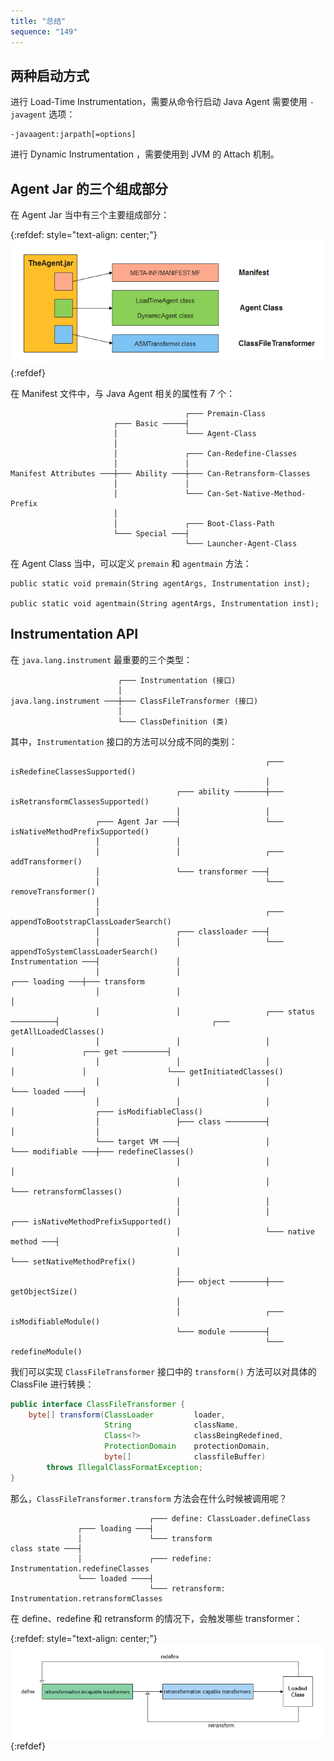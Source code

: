 ```yaml
---
title: "总结"
sequence: "149"
---
```


## 两种启动方式

进行 Load-Time Instrumentation，需要从命令行启动 Java Agent 需要使用 `-javagent` 选项：

```text
-javaagent:jarpath[=options]
```

进行 Dynamic Instrumentation ，需要使用到 JVM 的 Attach 机制。

## Agent Jar 的三个组成部分

在 Agent Jar 当中有三个主要组成部分：

{:refdef: style="text-align: center;"}
![Agent Jar 中的三个组成部分](/assets/images/java/agent/agent-jar-three-components.png)
{:refdef}

在 Manifest 文件中，与 Java Agent 相关的属性有 7 个：

```text
                                       ┌─── Premain-Class
                       ┌─── Basic ─────┤
                       │               └─── Agent-Class
                       │
                       │               ┌─── Can-Redefine-Classes
                       │               │
Manifest Attributes ───┼─── Ability ───┼─── Can-Retransform-Classes
                       │               │
                       │               └─── Can-Set-Native-Method-Prefix
                       │
                       │               ┌─── Boot-Class-Path
                       └─── Special ───┤
                                       └─── Launcher-Agent-Class
```

在 Agent Class 当中，可以定义 `premain` 和 `agentmain` 方法：

```text
public static void premain(String agentArgs, Instrumentation inst);

public static void agentmain(String agentArgs, Instrumentation inst);
```

## Instrumentation API

在 `java.lang.instrument` 最重要的三个类型：

```text
                        ┌─── Instrumentation (接口)
                        │
java.lang.instrument ───┼─── ClassFileTransformer (接口)
                        │
                        └─── ClassDefinition (类)
```

其中，`Instrumentation` 接口的方法可以分成不同的类别：

```text
                                                         ┌─── isRedefineClassesSupported()
                                                         │
                                     ┌─── ability ───────┼─── isRetransformClassesSupported()
                                     │                   │
                   ┌─── Agent Jar ───┤                   └─── isNativeMethodPrefixSupported()
                   │                 │
                   │                 │                   ┌─── addTransformer()
                   │                 └─── transformer ───┤
                   │                                     └─── removeTransformer()
                   │
                   │                                     ┌─── appendToBootstrapClassLoaderSearch()
                   │                 ┌─── classloader ───┤
                   │                 │                   └─── appendToSystemClassLoaderSearch()
Instrumentation ───┤                 │
                   │                 │                                         ┌─── loading ───┼─── transform
                   │                 │                                         │
                   │                 │                   ┌─── status ──────────┤                                  ┌─── getAllLoadedClasses()
                   │                 │                   │                     │               ┌─── get ──────────┤
                   │                 │                   │                     │               │                  └─── getInitiatedClasses()
                   │                 │                   │                     └─── loaded ────┤
                   │                 │                   │                                     │                  ┌─── isModifiableClass()
                   │                 ├─── class ─────────┤                                     │                  │
                   └─── target VM ───┤                   │                                     └─── modifiable ───┼─── redefineClasses()
                                     │                   │                                                        │
                                     │                   │                                                        └─── retransformClasses()
                                     │                   │
                                     │                   │                     ┌─── isNativeMethodPrefixSupported()
                                     │                   └─── native method ───┤
                                     │                                         └─── setNativeMethodPrefix()
                                     │
                                     ├─── object ────────┼─── getObjectSize()
                                     │
                                     │                   ┌─── isModifiableModule()
                                     └─── module ────────┤
                                                         └─── redefineModule()
```

我们可以实现 `ClassFileTransformer` 接口中的 `transform()` 方法可以对具体的 ClassFile 进行转换：

```java
public interface ClassFileTransformer {
    byte[] transform(ClassLoader         loader,
                     String              className,
                     Class<?>            classBeingRedefined,
                     ProtectionDomain    protectionDomain,
                     byte[]              classfileBuffer)
        throws IllegalClassFormatException;
}
```

那么，`ClassFileTransformer.transform` 方法会在什么时候被调用呢？

```text
                               ┌─── define: ClassLoader.defineClass
               ┌─── loading ───┤
               │               └─── transform
class state ───┤
               │               ┌─── redefine: Instrumentation.redefineClasses
               └─── loaded ────┤
                               └─── retransform: Instrumentation.retransformClasses
```

在 define、redefine 和 retransform 的情况下，会触发哪些 transformer：

{:refdef: style="text-align: center;"}
![](/assets/images/java/agent/define-redefine-retransform.png)
{:refdef}

